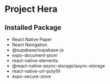 # Project Hera

## Installed Package
- React Native Paper
- React Navigation
- @supabase/supabase-js
- expo-document-picer
- react-native-elements
- @react-native-async-storage/async-storage
- react-native-url-polyfill
- expo-secure-store

